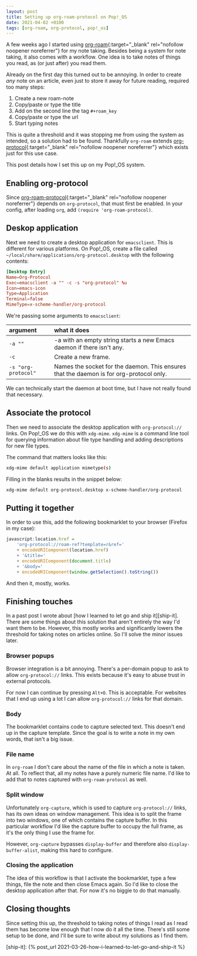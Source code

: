 ```yaml
---
layout: post
title: Setting up org-roam-protocol on Pop!_OS
date: 2021-04-02 +0100
tags: [org-roam, org-protocol, pop!_os]
---
```


A few weeks ago I started using [org-roam][roam-github]{:target="_blank"
rel="nofollow noopener noreferrer"} for my note taking. Besides being a system
for note taking, it also comes with a workflow. One idea is to take notes of
things you read, as (or just after) you read them.

Already on the first day this turned out to be annoying. In order to create
_any_ note on an article, even just to store it away for future reading,
required too many steps:

1. Create a new roam-note
2. Copy/paste or type the title
3. Add on the second line the tag `#+roam_key`
4. Copy/paste or type the url
5. Start typing notes

This is quite a threshold and it was stopping me from using the system as
intended, so a solution had to be found. Thankfully `org-roam` extends
[org-protocol][org-protocol-website]{:target="_blank" rel="nofollow noopener
noreferrer"} which exists just for this use case.

This post details how I set this up on my Pop!_OS system.

## Enabling org-protocol
Since [org-roam-protocol][org-roam-protocol]{:target="_blank" rel="nofollow
noopener noreferrer"} depends on `org-protocol`, that must first be enabled. In
your config, after loading `org`, add `(require 'org-roam-protocol)`.

## Deskop application
Next we need to create a desktop application for `emacsclient`. This is
different for various platforms. On Pop!_OS, create a file called
`~/local/share/applications/org-protocol.desktop` with the following contents:

```conf
[Desktop Entry]
Name=Org-Protocol
Exec=emacsclient -a "" -c -s "org-protocol" %u
Icon=emacs-icon
Type=Application
Terminal=false
MimeType=x-scheme-handler/org-protocol
```
We're passing some arguments to `emacsclient`:

| argument            | what it does                                                                            |
|:--------------------|:----------------------------------------------------------------------------------------|
| `-a ""`             | -a with an empty string starts a new Emacs daemon if there isn't any.                   |
| `-c`                | Create a new frame.                                                                     |
| `-s "org-protocol"` | Names the socket for the daemon. This ensures that the daemon is for org-protocol only. |

We can technically start the daemon at boot time, but I have not really found
that necessary.

## Associate the protocol
Then we need to associate the desktop application with `org-protocol://`
links. On Pop!_OS we do this with `xdg-mime`. `xdg-mime` is a command line tool
for querying information about file type handling and adding descriptions for
new file types.

The command that matters looks like this:
```bash
xdg-mime default application mimetype(s)
```

Filling in the blanks results in the snippet below:
```bash
xdg-mime default org-protocol.desktop x-scheme-handler/org-protocol
```

## Putting it together
In order to use this, add the following bookmarklet to your browser (Firefox in
my case):

```javascript
javascript:location.href =
    'org-protocol://roam-ref?template=r&ref='
    + encodeURIComponent(location.href)
    + '&title='
    + encodeURIComponent(document.title)
    + '&body='
    + encodeURIComponent(window.getSelection().toString())
```

And then it, mostly, works.

## Finishing touches
In a past post I wrote about [how I learned to let go and ship
it][ship-it]. There are some things about this solution that aren't entirely the
way I'd want them to be. However, this mostly works and significantly lowers the
threshold for taking notes on articles online. So I'll solve the minor issues
later.

### Browser popups
Browser integration is a bit annoying. There's a per-domain popup to ask to
allow `org-protocol://` links. This exists because it's easy to abuse trust in
external protocols.

For now I can continue by pressing `Alt+O`. This is acceptable. For websites
that I end up using a lot I can allow `org-protocol://` links for that domain.

### Body
The bookmarklet contains code to capture selected text. This doesn't end up in
the capture template. Since the goal is to write a note in my own words, that
isn't a big issue.

### File name
In `org-roam` I don't care about the name of the file in which a note is
taken. At all. To reflect that, all my notes have a purely numeric file
name. I'd like to add that to notes captured with `org-roam-protocol` as well.

### Split window
Unfortunately `org-capture`, which is used to capture `org-protocol://` links,
has its own ideas on window management. This idea is to split the frame into two
windows, one of which contains the capture buffer. In this particular workflow
I'd like the capture buffer to occupy the full frame, as it's the only thing I
use the frame for.

However, `org-capture` bypasses `display-buffer` and therefore also
`display-buffer-alist`, making this hard to configure.

### Closing the application
The idea of this workflow is that I activate the bookmarklet, type a few things,
file the note and then close Emacs again. So I'd like to close the desktop
application after that. For now it's no biggie to do that manually.

## Closing thoughts
Since setting this up, the threshold to taking notes of things I read as I read
them has become low enough that I now do it all the time. There's still some
setup to be done, and I'll be sure to write about my solutions as I find them.

  [roam-github]: https://github.com/org-roam/org-roam
  [org-protocol-website]: https://orgmode.org/worg/org-contrib/org-protocol.html
  [org-roam-protocol]: https://www.orgroam.com/manual.html#Roam-Protocol
  [ship-it]: {% post_url 2021-03-26-how-i-learned-to-let-go-and-ship-it %}
